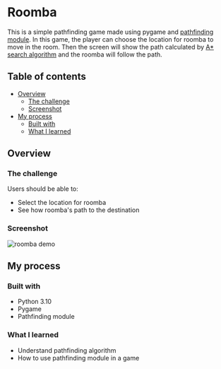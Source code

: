 # Roomba

This is a simple pathfinding game made using pygame and [pathfinding module](https://pypi.org/project/pathfinding/). In this game, the player can choose the location for roomba to move in the room. Then the screen will show the path calculated by [A* search algorithm](https://en.wikipedia.org/wiki/A*_search_algorithm) and the roomba will follow the path.

## Table of contents

- [Overview](#overview)
  - [The challenge](#the-challenge)
  - [Screenshot](#screenshot)
- [My process](#my-process)
  - [Built with](#built-with)
  - [What I learned](#what-i-learned)

## Overview

### The challenge

Users should be able to:

- Select the location for roomba
- See how roomba's path to the destination

### Screenshot

![roomba demo](https://user-images.githubusercontent.com/87100087/158276579-56561b2d-060c-420b-ac8b-f5c5360e6418.png)

## My process

### Built with

- Python 3.10
- Pygame
- Pathfinding module

### What I learned

- Understand pathfinding algorithm
- How to use pathfinding module in a game

